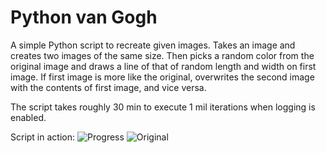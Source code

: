 # Python van Gogh

A simple Python script to recreate given images.
Takes an image and creates two images of the same size. Then picks a random color from the original image and draws a line of that of random length and width on first image. If first image is more like the original, overwrites the second image with the contents of first image, and vice versa.

The script takes roughly 30 min to execute 1 mil iterations when logging is enabled.

Script in action:
![Progress](https://github.com/u-pi/Python-van-Gogh/blob/master/progress.gif) ![Original](https://github.com/u-pi/Python-van-Gogh/blob/master/rdj.jpg)
